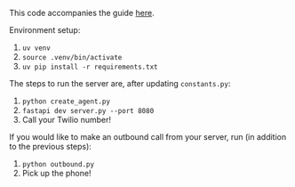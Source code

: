 This code accompanies the guide [here](TODO).

Environment setup:
1. `uv venv`
2. `source .venv/bin/activate`
3. `uv pip install -r requirements.txt`

The steps to run the server are, after updating `constants.py`:
1. `python create_agent.py`
2. `fastapi dev server.py --port 8080`
3. Call your Twilio number!

If you would like to make an outbound call from your server, run (in addition to the previous steps):
1. `python outbound.py`
2. Pick up the phone!
